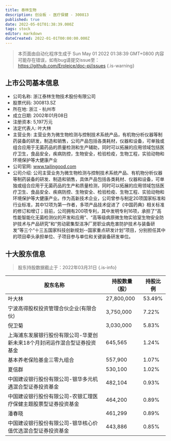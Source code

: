 ```yaml
---
title: 泰林生物
description: 创业板 - 医疗保健 - 300813
published: true
date: 2022-05-01T01:38:39.000Z
tags: stock
editor: markdown
dateCreated: 2022-01-01T00:00:00.000Z
---
```


> 本页面由自动化程序生成于 Sun May 01 2022 01:38:39 GMT+0800
> 内容可能存在错误，如有bug请提交issue至：https://github.com/Eroleice/doc-pi/issues
{.is-warning}

## 上市公司基本信息
- 公司名称: 浙江泰林生物技术股份有限公司
- 股票代码: 300813.SZ
- 所在地: 浙江 - 杭州市
- 成立日期: 2002年01月08日
- 注册资本: 5,197万元
- 法定代表人: 叶大林
- 主营业务: 主营业务为微生物检测与控制技术系统产品，有机物分析仪器等制药装备的研发，制造和销售，公司产品包括各类耗材，仪器和设备，可单独或组合应用于无菌药品的质量检测和生产辅助，同时可以拓展的应用领域包括医疗卫生，食品安全，疾病防控，生物安全，检验检疫，生物工程，实验动物和环境保护等大健康产业
- 公司官网: www.tailingood.com
- 公司介绍: 公司主营业务为微生物检测与控制技术系统产品、有机物分析仪器等制药装备的研发、制造和销售，具体产品包括各类耗材、仪器和设备，可单独或组合应用于无菌药品的生产和质量检测，同时可以拓展的应用领域包括医疗卫生、食品安全、疾病防控、生物安全、检验检疫、生物工程、实验动物和环境保护等大健康产业。作为高新技术企业，公司曾参与制定20项国家标准和行业标准，其中12项为第一作者，多项产品技术促进了《中国药典》相关标准的修订和增订；目前，公司拥有200项专利，其中发明专利16项，承担了“高性能智能化无菌检测仪的开发和应用”、“高等级病原微生物实验室生物安全防护技术与产品研究”和“劳动密集型洁净厂房职业病危害防护技术与装备研发”等三个“十三五国家科技创新规划--国家重点研发计划”项目，分别担任其中的项目牵头承担单位、子项目参与单位和关键装备研发单位。


## 十大股东信息
> 股东持股数据截止于：2022年03月31日
{.is-info}

| 股东名称 | 持股数量（股） | 持股比例 |
| --- | --- | --- |
| 叶大林 | 27,800,000 | 53.49% |
| 宁波高得股权投资管理合伙企业(有限合伙) | 3,750,000 | 7.22% |
| 倪卫菊 | 3,030,000 | 5.83% |
| 上海浦东发展银行股份有限公司-华夏创新未来18个月封闭运作混合型证券投资基金 | 645,565 | 1.24% |
| 基本养老保险基金三零九组合 | 557,900 | 1.07% |
| 夏信群 | 530,100 | 1.02% |
| 中国建设银行股份有限公司-银华多元机遇混合型证券投资基金 | 482,104 | 0.93% |
| 中国建设银行股份有限公司-农银汇理医疗保健主题股票型证券投资基金 | 464,200 | 0.89% |
| 潘春晓 | 461,299 | 0.89% |
| 中国建设银行股份有限公司-银华核心价值优选混合型证券投资基金 | 443,886 | 0.85% |




